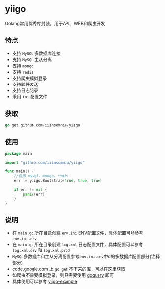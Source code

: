 # yiigo
Golang常用优秀库封装，用于API、WEB和爬虫开发

## 特点

* 支持 `MySQL` 多数据库连接
* 支持 `MySQL` 主从分离
* 支持 `mongo`
* 支持 `redis`
* 支持爬虫模拟登录
* 支持邮件发送
* 支持日志记录
* 采用 `ini` 配置文件

## 获取

```go
go get github.com/iiinsomnia/yiigo
```

## 使用

```go
package main

import "github.com/iiinsomnia/yiigo"

func main() {
    //启用 mysql、mongo、redis
    err := yiigo.Bootstrap(true, true, true)

    if err != nil {
        panic(err)
    }
}
```

## 说明
* 在 `main.go` 所在目录创建 `env.ini` ENV配置文件，具体配置可以参考 `env.ini.dev`
* 在 `main.go` 所在目录创建 `log.xml` 日志配置文件，具体配置可以参考 `log.xml.dev` 和 `log.xml.prod`
* `MySQL`多数据库和主从分离配置参考`env.ini.dev`中d的多数据库配置部分(注释部分)
* code.google.com 上 `go get` 不下来的库，可以在这里[获取](https://github.com/golang)
* 如爬虫不需要模拟登录，则只需要使用 [goquery](https://github.com/PuerkitoBio/goquery) 即可
* 具体使用可以参考 [yiigo-example](https://github.com/IIInsomnia/yiigo-example)